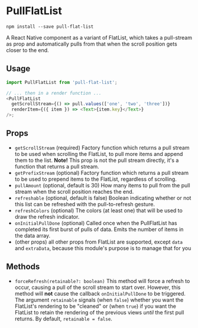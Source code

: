 # PullFlatList

```
npm install --save pull-flat-list
```

A React Native component as a variant of FlatList, which takes a pull-stream as prop and automatically pulls from that when the scroll position gets closer to the end.

## Usage

```js
import PullFlatList from 'pull-flat-list';

// ... then in a render function ...
<PullFlatList
  getScrollStream={() => pull.values(['one', 'two', 'three'])}
  renderItem={({ item }) => <Text>{item.key}</Text>}
/>;
```

## Props

* `getScrollStream` (required) Factory function which returns a pull stream to be used when scrolling the FlatList, to pull more items and append them to the list. **Note!** This prop is not the pull stream directly, it's a function that returns a pull stream.
* `getPrefixStream` (optional) Factory function which returns a pull stream to be used to prepend items to the FlatList, regardless of scrolling.
* `pullAmount` (optional, default is 30) How many items to pull from the pull stream when the scroll position reaches the end.
* `refreshable` (optional, default is false) Boolean indicating whether or not this list can be refreshed with the pull-to-refresh gesture.
* `refreshColors` (optional) The colors (at least one) that will be used to draw the refresh indicator.
* `onInitialPullDone` (optional) Called once when the PullFlatList has completed its first burst of pulls of data. Emits the number of items in the data array.
* (other props) all other props from FlatList are supported, except `data` and `extraData`, because this module's purpose is to manage that for you

## Methods

* `forceRefresh(retainable?: boolean)` This method will force a refresh to occur,
causing a pull of the scroll stream to start over. However, this method will **not** cause the callback `onInitialPullDone` to be triggered. The argument `retainable` signals (when `false`) whether you want the FlatList's rendering to be "cleaned" or (when `true`) if you want the FlatList to retain the rendering of the previous views *until* the first pull returns. By default, `retainable = false`.
